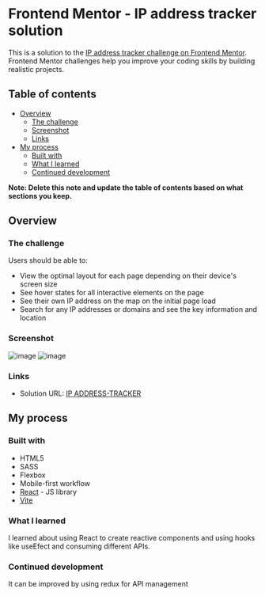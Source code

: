 # Frontend Mentor - IP address tracker solution

This is a solution to the [IP address tracker challenge on Frontend Mentor](https://www.frontendmentor.io/challenges/ip-address-tracker-I8-0yYAH0). Frontend Mentor challenges help you improve your coding skills by building realistic projects. 

## Table of contents

- [Overview](#overview)
  - [The challenge](#the-challenge)
  - [Screenshot](#screenshot)
  - [Links](#links)
- [My process](#my-process)
  - [Built with](#built-with)
  - [What I learned](#what-i-learned)
  - [Continued development](#continued-development)

**Note: Delete this note and update the table of contents based on what sections you keep.**

## Overview

### The challenge

Users should be able to:

- View the optimal layout for each page depending on their device's screen size
- See hover states for all interactive elements on the page
- See their own IP address on the map on the initial page load
- Search for any IP addresses or domains and see the key information and location

### Screenshot

![image](https://github.com/dylanson25/IP-address-tracker/assets/54459436/40a96989-e1e1-4259-878c-c4ff12b520af)
![image](https://github.com/dylanson25/IP-address-tracker/assets/54459436/d875fcf2-b9f5-4b28-8d0c-193688178895)

### Links

- Solution URL: [IP ADDRESS-TRACKER]([https://your-solution-url.com](https://ip-address-tracker-by-dylanson25.netlify.app/))

## My process

### Built with

- HTML5
- SASS
- Flexbox
- Mobile-first workflow
- [React](https://reactjs.org/) - JS library
- [Vite](https://vitejs.dev/)

### What I learned

I learned about using React to create reactive components and using hooks like useEfect and consuming different APIs.

### Continued development

It can be improved by using redux for API management
